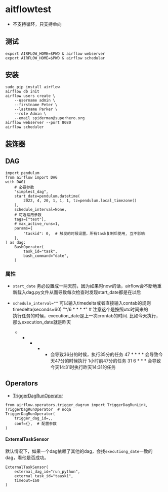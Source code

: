 # aitflowtest
* 不支持循环，只支持单向

## 测试
```
export AIRFLOW_HOME=$PWD & airflow webserver
export AIRFLOW_HOME=$PWD & airflow schedular
```

## 安装

    sudo pip install airflow
    airflow db init
    airflow users create \
        --username admin \
        --firstname Peter \
        --lastname Parker \
        --role Admin \
        --email spiderman@superhero.org
    airflow webserver --port 8080
    airflow scheduler


## [装饰器](./dags/装饰器.md)

## DAG
```
import pendulum
from airflow import DAG
with DAG(
    # 必要参数
    "simplest_dag",
    start_date=pendulum.datetime(
        2022, 4, 20, 1, 1, 1, tz=pendulum.local_timezone()
    ),
    schedule_interval=None,
    # 可选常用参数
    tags=["test"],
    # max_active_runs=1,
    params={
        "taskid": 0,  # 触发的时候设置，所有task复制后使用, 互不影响
    },
) as dag:
    BashOperator(
        task_id="task",
        bash_command="date",
    )
```

### 属性
* `start_date`
务必设置成一两天前，因为如果时now的话，airflow会不断地重新载入dag.py文件从而导致每次检查时发现start_date都是在以后

* `schedule_interval=""`
可以输入timedelta或者直接输入contab的规则  
timedelta(seconds=60)  "*/6 * * * *"  # 注意这个是按照utc时间来的  
执行任务的时候，execution_date是上一次crontab的时间. 比如今天执行，那么execution_date就是昨天  


    * * * * * 会导致36分的时候，执行35分的任务
    47 * * * * 会导致今天47分的时候执行 1小时前47分的任务
    31 6 * * * 会导致今天14:31时执行昨天14:31的任务

## Operators
* [TriggerDagRunOperator][trigger-dag-run-operator]
```
from airflow.operators.trigger_dagrun import TriggerDagRunLink, TriggerDagRunOperator  # noqa
TriggerDagRunOperator(
    trigger_dag_id=,,
    conf={},  # 配置参数
)
```

#### ExternalTaskSensor
默认情况下，如果一个dag依赖了其他的dag，会找`executiong_date`一致的dag，看他是否成功。

    ExternalTaskSensor(
        external_dag_id="run_python",
        external_task_id="taask1",
        timeout=160
    )


[trigger-dag-run-operator]: https://airflow.apache.org/docs/apache-airflow/stable/_api/airflow/operators/trigger_dagrun/index.html#airflow.operators.trigger_dagrun.TriggerDagRunOperator
